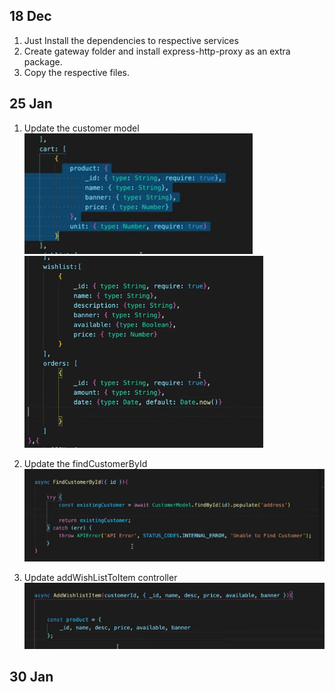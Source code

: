 ## 18 Dec

1. Just Install the dependencies to respective services
2. Create gateway folder and install express-http-proxy as an extra package.
3. Copy the respective files.

## 25 Jan

1. Update the customer model
   ![Alt text](image.png)
   ![Alt text](image-1.png)

2. Update the findCustomerById
   ![Alt text](image-2.png)

3. Update addWishListToItem controller
   ![Alt text](image-3.png)


## 30 Jan


